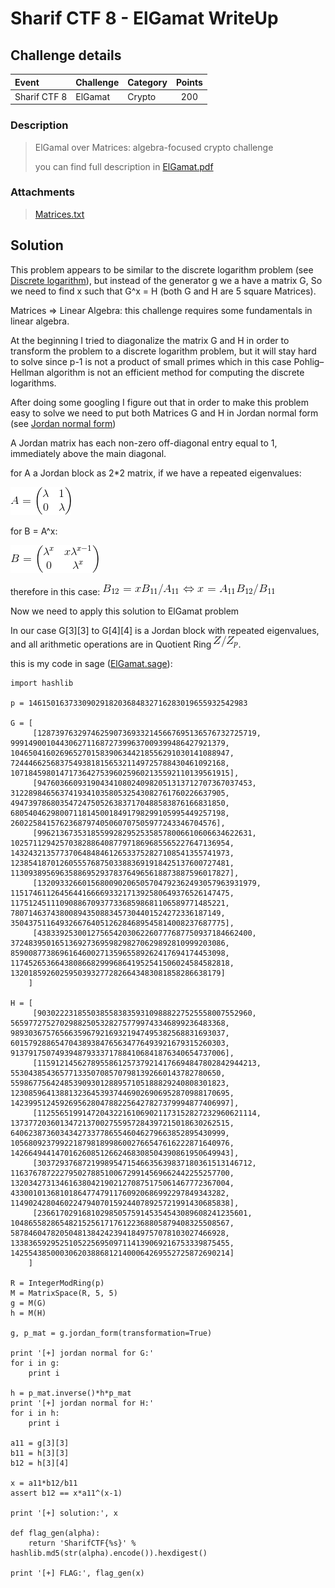 # Sharif CTF 8 - ElGamat WriteUp
## Challenge details
|       Event        | Challenge | Category | Points  |
|:-------------------|:----------|:---------|:-------:|
| Sharif CTF 8       |ElGamat    |Crypto   |200      |

### Description
> ElGamal over Matrices: algebra-focused crypto challenge
>
> you can find full description in [ElGamat.pdf](ElGamat.pdf)
### Attachments
> [Matrices.txt](Matrices.txt)
## Solution

This problem appears to be similar to the discrete logarithm problem (see [Discrete logarithm](https://en.wikipedia.org/wiki/Discrete_logarithm)), but instead of the generator g we a have a matrix G, So we need to find x such that G^x = H (both G and H are 5 square Matrices).

Matrices => Linear Algebra: this challenge requires some fundamentals in linear algebra.

At the beginning I tried to diagonalize the matrix G and H in order to transform the problem to a discrete logarithm problem, but it will stay hard to solve since p-1 is not a product of small primes which in this case Pohlig–Hellman algorithm is not an efficient method for computing the discrete logarithms.

After doing some googling I figure out that in order to make this problem easy to solve we need to put both Matrices G and H in Jordan normal form (see [Jordan normal form](https://en.wikipedia.org/wiki/Jordan_normal_form))

A Jordan matrix has each non-zero off-diagonal entry equal to 1, immediately above the main diagonal.

for A a Jordan block as 2*2 matrix, if we have a repeated eigenvalues:

![alt text](img/A.gif "Matrix A")

for B = A^x:

![alt text](img/B.gif "Matrix B")

therefore in this case: ![alt text](img/x.gif "Solution x")

Now we need to apply this solution to ElGamat problem

In our case G[3][3] to G[4][4] is a Jordan block with repeated eigenvalues, and all arithmetic operations are in Quotient Ring ![alt text](img/ring.gif "Ring Z/Zp").

this is my code in sage ([ElGamat.sage](ElGamat.sage)):

```sage
import hashlib

p = 1461501637330902918203684832716283019655932542983

G = [
     [1287397632974625907369332145667695136576732725719,  999149001044306271168727399637009399486427921379,   1046504160269652701583906344218556291030141088947,  724446625683754938181565321149725788430461092168,    1071845980147173642753960259602135592110139561915],
     [947603660931904341080240982051313712707367037453,   312289846563741934103580532543082761760226637905,   494739786803547247505263837170488583876166831850,   680540462980071181450018491798299105995449257198,    2602258415762368797405060707505977243346704576],
     [996213673531855992829525358578006610606634622631,   1025711294257038288640877971869685565227647136954,  1432432135773706484846126533752827108541355741973,  1238541870126055576875033883691918425137600727481,   1130938956963588695293783764965618873887596017827],
     [1320933266015680090206505704792362493057963931979,  1151746112645644166669332171392580649376526147475,  117512451110908867093773368598681106589771485221,   78071463743800894350883457304401524272336187149,     350437511649326676405126284689545814008237687775],
     [438339253001275654203062260777687750937184662400,   372483950165136927369598298270629892810999203086,   859008773869616460027135965589262417694174453098,   1174526536643808668299968641952541506024584582818,   13201859260259503932772826643483081858286638179]
    ]

H = [
     [903022231855038558383593109888227525558007552960,   565977275270298825053282757799743346899236483368,   989303675765663596792169321947495382568831693037,   601579288654704389384765634776493921679315260303,    913791750749394879333717884106841876340654737006],
     [1159121456278955861257379214176694847802842944213,  55304385436577133507085707981392660143782780650,    559867756424853909301288957105188829240808301823,   1230859641388132364539374469026906952870988170695,   1423995124592695628047882256427827379994877406997],
     [1125565199147204322161069021173152827232960621114,  1373772036013472137002755957284397215018630262515,  640623873603434273377865546046279663852895430999,   1056809237992218798189986002766547616222871640976,   1426649441470162608512662468308504390861950649943],
     [303729376872199895471546635639837180361513146712,   1163767872227950278851006729914569662442255257700,  1320342731346163804219021270875175061467772367004,  433001013681018647747911760920686992297849343282,    1149024280460224794070159244078925721991430685838],
     [23661702916810298505759145354543089608241235601,    1048655828654821525617176122368805879408325508567,  587846047820504813842423941849757078103027466928,   1338365929525105225695097114139069216753339875455,   1425543850003062038868121400064269552725872690214]
    ]

R = IntegerModRing(p)
M = MatrixSpace(R, 5, 5)
g = M(G)
h = M(H)

g, p_mat = g.jordan_form(transformation=True)

print '[+] jordan normal for G:'
for i in g:
    print i

h = p_mat.inverse()*h*p_mat
print '[+] jordan normal for H:'
for i in h:
    print i

a11 = g[3][3]
b11 = h[3][3]
b12 = h[3][4]

x = a11*b12/b11
assert b12 == x*a11^(x-1)

print '[+] solution:', x

def flag_gen(alpha):
	return 'SharifCTF{%s}' % hashlib.md5(str(alpha).encode()).hexdigest()

print '[+] FLAG:', flag_gen(x)
```
